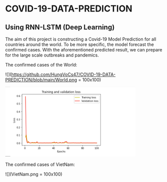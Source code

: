 # COVID-19-DATA-PREDICTION
## Using RNN-LSTM (Deep Learning)

The aim of this project is constructing a Covid-19 Model Prediction for all countries around the world. To be more specific, the model forecast the confirmed cases.
With the aforementioned predicted result, we can prepare for the large scale outbreaks and pandemics. 

The confirmed cases of the World:

![](https://github.com/HungVoCs47/COVID-19-DATA-PREDICTION/blob/main/World.png = 100x100)

![](Training_loss.png)

The confirmed cases of VietNam:

![](VietNam.png = 100x100)


